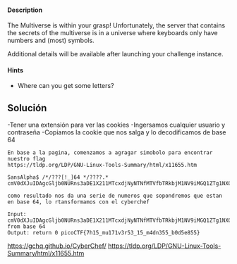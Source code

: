 #### Description

The Multiverse is within your grasp! Unfortunately, the server that contains the secrets of the multiverse is in a universe where keyboards only have numbers and (most) symbols.

Additional details will be available after launching your challenge instance.

#### Hints 
- Where can you get some letters?

## Solución
-Tener una extensión para ver las cookies
-Ingersamos cualquier usuario y contraseña
-Copiamos la cookie que nos salga y lo decodificamos de base 64

```
En base a la pagina, comenzamos a agragar simobolo para encontrar nuestro flag
https://tldp.org/LDP/GNU-Linux-Tools-Summary/html/x11655.htm

SansAlpha$ /*/???[!_]64 */????.*
cmV0dXJuIDAgcGljb0NURns3aDE1X211MTcxdjNyNTNfMTVfbTRkbjM1NV9iMGQ1ZTg1NX0=

como resultado nos da una serie de numeros que sopondremos que estan en base 64, lo rtansformamos con el cyberchef

Input: cmV0dXJuIDAgcGljb0NURns3aDE1X211MTcxdjNyNTNfMTVfbTRkbjM1NV9iMGQ1ZTg1NX0=
from base 64
Output: return 0 picoCTF{7h15_mu171v3r53_15_m4dn355_b0d5e855}

```

https://gchq.github.io/CyberChef/
https://tldp.org/LDP/GNU-Linux-Tools-Summary/html/x11655.htm
